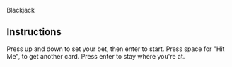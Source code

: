 Blackjack

Instructions
------------

Press up and down to set your bet, then enter to start.
Press space for "Hit Me", to get another card.
Press enter to stay where you're at.
